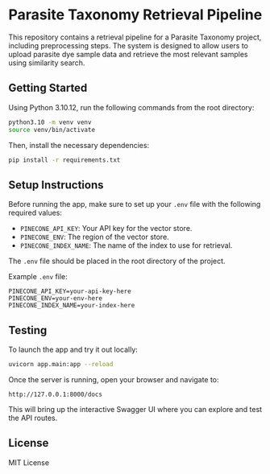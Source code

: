 # Parasite Taxonomy Retrieval Pipeline

This repository contains a retrieval pipeline for a Parasite Taxonomy project, including preprocessing steps. The system is designed to allow users to upload parasite dye sample data and retrieve the most relevant samples using similarity search.

## Getting Started

Using Python 3.10.12, run the following commands from the root directory:

```bash
python3.10 -m venv venv
source venv/bin/activate
```

Then, install the necessary dependencies:

```bash
pip install -r requirements.txt
```

## Setup Instructions

Before running the app, make sure to set up your `.env` file with the following required values:

- `PINECONE_API_KEY`: Your API key for the vector store.
- `PINECONE_ENV`: The region of the vector store.
- `PINECONE_INDEX_NAME`: The name of the index to use for retrieval.

The `.env` file should be placed in the root directory of the project.

Example `.env` file:
```env
PINECONE_API_KEY=your-api-key-here
PINECONE_ENV=your-env-here
PINECONE_INDEX_NAME=your-index-here
```

## Testing

To launch the app and try it out locally:

```bash
uvicorn app.main:app --reload
```

Once the server is running, open your browser and navigate to:

```
http://127.0.0.1:8000/docs
```

This will bring up the interactive Swagger UI where you can explore and test the API routes.

## License

MIT License
